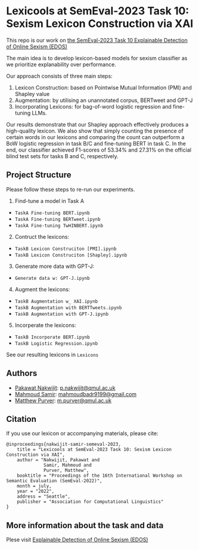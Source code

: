 # Lexicools at SemEval-2023 Task 10: Sexism Lexicon Construction via XAI

This repo is our work on [the SemEval-2023 Task 10 Explainable Detection of Online Sexism (EDOS)](https://github.com/rewire-online/edos) 

The main idea is to develop lexicon-based models for sexism classifier as we prioritize explanability over performance.

Our approach consists of three main steps: 
1. Lexicon Construction: based on Pointwise Mutual Information (PMI) and Shapley value
2. Augmentation: by utilising an unannotated corpus, BERTweet and GPT-J
3. Incorporating Lexicons: for bag-of-word logistic regression and fine-tuning LLMs.

Our results demonstrate that our Shapley approach effectively produces a high-quality lexicon. We also show that simply counting the presence of certain words in our lexicons and comparing the count can outperform a BoW logistic regression in task B/C and fine-tuning BERT in task C. In the end, our classifier achieved F1-scores of 53.34% and 27.31% on the official blind test sets for tasks B and C, respectively.


## Project Structure

Please follow these steps to re-run our experiments.

1. Find-tune a model in Task A
* `TaskA Fine-tuning BERT.ipynb`
* `TaskA Fine-tuning BERTweet.ipynb`
* `TaskA Fine-tuning TwHINBERT.ipynb`

2. Contruct the lexicons: 
* `TaskB Lexicon Construciton [PMI].ipynb`
* `TaskB Lexicon Construciton [Shapley].ipynb`

3. Generate more data with GPT-J: 
* `Generate data w: GPT-J.ipynb`

4. Augment the lexicons: 
* `TaskB Augmentation w_ XAI.ipynb`
* `TaskB Augmentation with BERTTweets.ipynb`
* `TaskB Augmentation with GPT-J.ipynb`

5. Incorperate the lexicons: 
* `TaskB Incorporate BERT.ipynb`
* `TaskB Logistic Regression.ipynb`


See our resulting lexicons in `Lexicons`

## Authors

* [Pakawat Nakwijit](https://wp.curve.in.th/): <p.nakwijit@qmul.ac.uk>
* [Mahmoud Samir](): <mahmoudbadr9199@gmail.com>
* [Matthew Purver](): <m.purver@qmul.ac.uk>


## Citation

If you use our lexicon or accompanying materials, please cite:

```
@inproceedings{nakwijit-samir-semeval-2023,
    title = "Lexicools at SemEval-2023 Task 10: Sexism Lexicon Construction via XAI",
    author = "Nakwijit, Pakawat and
              Samir, Mahmoud and
              Purver, Matthew",
    booktitle = "Proceedings of the 16th International Workshop on Semantic Evaluation (SemEval-2022)",
    month = july,
    year = "2022",
    address = "Seattle",
    publisher = "Association for Computational Linguistics"
}
```

## More information about the task and data

Plese visit [Explainable Detection of Online Sexism (EDOS)
](https://github.com/rewire-online/edos)
